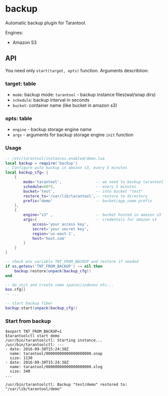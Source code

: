 # backup
Automatic backup plugin for Tarantool.

Engines:
* Amazon S3

## API
You need only `start(target, opts)` function. Arguments describtion:
### target: table
* `mode`: backup mode: `tarantool` - backup instance files(wal/snap dirs)
* `schedule`: backup interval in seconds
* `bucket`: container name (like bucket in amazon s3)

### opts: table
* `engine` - backup storage engine name
* `args` - arguments for backup storage engine `init` function

### Usage
```lua
-- /etc/tarantool/instances.enabled/demo.lua
local backup = require('backup')
-- Configure auto backup in amazon s3, every 5 minutes
local backup_cfg= {
    {
        mode='tarantool',               -- we need to backup tarantool wal/snap files
        schedule=60*5,                  -- every 5 minutes
        bucket='test',                  -- into bucket "test"
        restore_to='/var/lib/tarantool',-- restore to directory
        prefix="demo"                   -- bucket/app_name prefix
    },
    {
        engine="s3" ,                   -- bucket hosted in amazon s3
        args={                          -- credentals for amazon s3
            access='your access key',
            secret='your secret key',
            region='us-east-1',
            host='host.com'
        }
    }
}

-- check env variable TNT_FROM_BACKUP and restore if needed
if os.getenv('TNT_FROM_BACKUP') ~= nil then
    backup:restore(unpack(backup_cfg))
end

-- do init and create some spaces/indexes etc...
box.cfg{}
-- ...

-- start backup fiber
backup:start(unpack(backup_cfg))
```

### Start from backup
```
$export TNT_FROM_BACKUP=1
$tarantoolctl start demo
/usr/bin/tarantoolctl: Starting instance...
/usr/bin/tarantoolctl: ---
- date: 2016-09-30T15:24:38Z
  name: tarantool/00000000000000000000.snap
  size: 1130
- date: 2016-09-30T15:24:38Z
  name: tarantool/00000000000000000000.xlog
  size: 340
...

/usr/bin/tarantoolctl: Backup "test/demo" restored to: "/var/lib/tarantool/demo"
```

